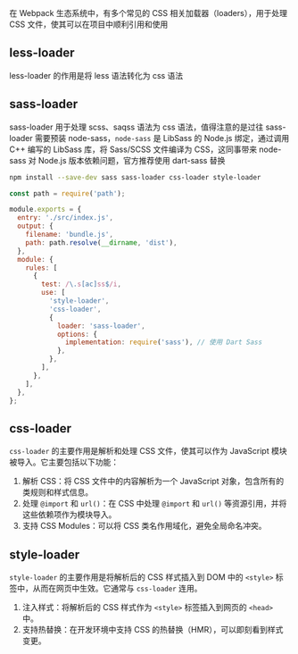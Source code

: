 在 Webpack 生态系统中，有多个常见的 CSS 相关加载器（loaders），用于处理 CSS 文件，使其可以在项目中顺利引用和使用

## less-loader
less-loader 的作用是将 less 语法转化为 css 语法

## sass-loader
sass-loader 用于处理 scss、saqss 语法为 css 语法，值得注意的是过往 sass-loader 需要预装 node-sass，`node-sass` 是 LibSass 的 Node.js 绑定，通过调用 C++ 编写的 LibSass 库，将 Sass/SCSS 文件编译为 CSS，这同事带来 node-sass 对 Node.js 版本依赖问题，官方推荐使用 dart-sass 替换

```bash
npm install --save-dev sass sass-loader css-loader style-loader

```



```javascript
const path = require('path');

module.exports = {
  entry: './src/index.js',
  output: {
    filename: 'bundle.js',
    path: path.resolve(__dirname, 'dist'),
  },
  module: {
    rules: [
      {
        test: /\.s[ac]ss$/i,
        use: [
          'style-loader',
          'css-loader',
          {
            loader: 'sass-loader',
            options: {
              implementation: require('sass'), // 使用 Dart Sass
            },
          },
        ],
      },
    ],
  },
};
```

## css-loader
`css-loader` 的主要作用是解析和处理 CSS 文件，使其可以作为 JavaScript 模块被导入。它主要包括以下功能：

1. 解析 CSS：将 CSS 文件中的内容解析为一个 JavaScript 对象，包含所有的类规则和样式信息。
2. 处理 `@import` 和 `url()`：在 CSS 中处理 `@import` 和 `url()` 等资源引用，并将这些依赖项作为模块导入。
3. 支持 CSS Modules：可以将 CSS 类名作用域化，避免全局命名冲突。

## style-loader
`style-loader` 的主要作用是将解析后的 CSS 样式插入到 DOM 中的 `<style>` 标签中，从而在网页中生效。它通常与 `css-loader` 连用。

1. 注入样式：将解析后的 CSS 样式作为 `<style>` 标签插入到网页的 `<head>` 中。
2. 支持热替换：在开发环境中支持 CSS 的热替换（HMR），可以即刻看到样式变更。

